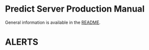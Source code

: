 Predict Server Production Manual
================================

General information is available in the [README](./README.md).


ALERTS
======
